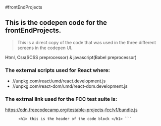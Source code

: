#frontEndProjects
## This is the codepen code for the frontEndProjects. 
>This is a direct copy of the code that was used in the three different screens in the codepen UI.

Html, Css(SCSS preprocessor) & javascript(Babel preprocessor)

### The external scripts used for React where:
- //unpkg.com/react/umd/react.development.js
- //unpkg.com/react-dom/umd/react-dom.development.js
### The extrnal link used for the FCC test suite is:
https://cdn.freecodecamp.org/testable-projects-fcc/v1/bundle.js
``` <div>this is the div of the codeBlock</div>
      <h1> this is the header of the code block </h1> ```
